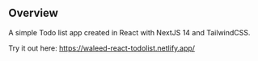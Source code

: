 ## Overview

A simple Todo list app created in React with NextJS 14 and TailwindCSS.

Try it out here: https://waleed-react-todolist.netlify.app/
